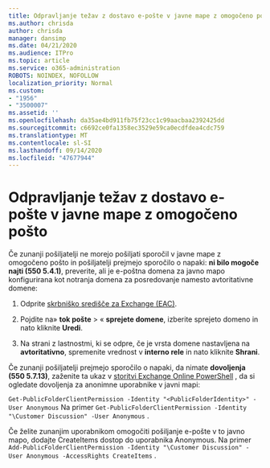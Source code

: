 ```yaml
---
title: Odpravljanje težav z dostavo e-pošte v javne mape z omogočeno pošto
ms.author: chrisda
author: chrisda
manager: dansimp
ms.date: 04/21/2020
ms.audience: ITPro
ms.topic: article
ms.service: o365-administration
ROBOTS: NOINDEX, NOFOLLOW
localization_priority: Normal
ms.custom:
- "1956"
- "3500007"
ms.assetid: ''
ms.openlocfilehash: da35ae4bd911fb75f23cc1c99aacbaa2392425dd
ms.sourcegitcommit: c6692ce0fa1358ec3529e59ca0ecdfdea4cdc759
ms.translationtype: MT
ms.contentlocale: sl-SI
ms.lasthandoff: 09/14/2020
ms.locfileid: "47677944"
---
```

# <a name="fix-email-delivery-issues-to-mail-enabled-public-folders"></a>Odpravljanje težav z dostavo e-pošte v javne mape z omogočeno pošto

Če zunanji pošiljatelji ne morejo pošiljati sporočil v javne mape z omogočeno pošto in pošiljatelji prejmejo sporočilo o napaki: **ni bilo mogoče najti (550 5.4.1)**, preverite, ali je e-poštna domena za javno mapo konfigurirana kot notranja domena za posredovanje namesto avtoritativne domene:

1. Odprite [skrbniško središče za Exchange (EAC)](https://docs.microsoft.com/Exchange/exchange-admin-center).

2. Pojdite na» **tok pošte** \> « **sprejete domene**, izberite sprejeto domeno in nato kliknite **Uredi**.

3. Na strani z lastnostmi, ki se odpre, če je vrsta domene nastavljena na **avtoritativno**, spremenite vrednost v **interno rele** in nato kliknite **Shrani**.

Če zunanji pošiljatelji prejmejo sporočilo o napaki, da nimate **dovoljenja (550 5.7.13)**, zaženite ta ukaz v [storitvi Exchange Online PowerShell](https://docs.microsoft.com/powershell/exchange/exchange-online/connect-to-exchange-online-powershell/connect-to-exchange-online-powershell) , da si ogledate dovoljenja za anonimne uporabnike v javni mapi:

`Get-PublicFolderClientPermission -Identity "<PublicFolderIdentity>" -User Anonymous` Na primer `Get-PublicFolderClientPermission -Identity "\Customer Discussion" -User Anonymous` .

Če želite zunanjim uporabnikom omogočiti pošiljanje e-pošte v to javno mapo, dodajte CreateItems dostop do uporabnika Anonymous. Na primer `Add-PublicFolderClientPermission -Identity "\Customer Discussion" -User Anonymous -AccessRights CreateItems` .
